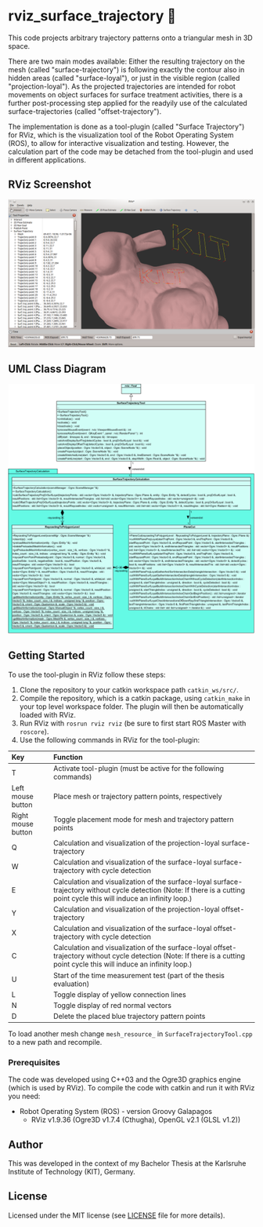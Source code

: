 # rviz_surface_trajectory :arrows_counterclockwise:
This code projects arbitrary trajectory patterns onto a triangular mesh in 3D space.

There are two main modes available:
Either the resulting trajectory on the mesh (called "surface-trajectory") is following exactly the contour also in hidden areas
(called "surface-loyal"), or just in the visible region (called "projection-loyal"). As the projected trajectories are intended
for robot movements on object surfaces for surface treatment activities, there is a further post-processing step applied for the
readyily use of the calculated surface-trajectories (called "offset-trajectory").

The implementation is done as a tool-plugin (called "Surface Trajectory") for RViz, which is the visualization tool of the Robot Operating System (ROS),
to allow for interactive visualization and testing. However, the calculation part of the code may be detached from the
tool-plugin and used in different applications.

## RViz Screenshot
![](RVizStanfordBunnyKIT01.png "RViz with the tool-plugin and a projected trajectory pattern.")

## UML Class Diagram
![](UML-KlassendiagrammHeller.png "UML class diagram of the whole code.")

## Getting Started
To use the tool-plugin in RViz follow these steps:
1. Clone the repository to your catkin workspace path `catkin_ws/src/`.
2. Compile the repository, which is a catkin package, using `catkin_make` in your top level workspace folder. The plugin will
then be automatically loaded with RViz.
3. Run RViz with `rosrun rviz rviz` (be sure to first start ROS Master with `roscore`).
4. Use the following commands in RViz for the tool-plugin:

Key                | Function
:----------------- | :------------------------------------------------------------------
T                  | Activate tool-plugin (must be active for the following commands)
Left mouse button  | Place mesh or trajectory pattern points, respectively
Right mouse button | Toggle placement mode for mesh and trajectory pattern points
Q                  | Calculation and visualization of the projection-loyal surface-trajectory
W                  | Calculation and visualization of the surface-loyal surface-trajectory with cycle detection
E                  | Calculation and visualization of the surface-loyal surface-trajectory without cycle detection (Note: If there is a cutting point cycle this will induce an infinity loop.)
Y                  | Calculation and visualization of the projection-loyal offset-trajectory
X                  | Calculation and visualization of the surface-loyal offset-trajectory with cycle detection
C                  | Calculation and visualization of the surface-loyal offset-trajectory without cycle detection (Note: If there is a cutting point cycle this will induce an infinity loop.)
U                  | Start of the time measurement test (part of the thesis evaluation)
L                  | Toggle display of yellow connection lines
N                  | Toggle display of red normal vectors
D                  | Delete the placed blue trajectory pattern points

To load another mesh change `mesh_resource_` in `SurfaceTrajectoryTool.cpp` to a new path and recompile.

### Prerequisites
The code was developed using C++03 and the Ogre3D graphics engine (which is used by RViz). To compile the code with catkin and
run it with RViz you need:

* Robot Operating System (ROS) - version Groovy Galapagos
  * RViz v1.9.36 (Ogre3D v1.7.4 (Cthugha), OpenGL v2.1 (GLSL v1.2))
  
## Author
This was developed in the context of my Bachelor Thesis at the Karlsruhe Institute of Technology (KIT), Germany.

## License
Licensed under the MIT license (see [LICENSE](LICENSE) file for more details).

